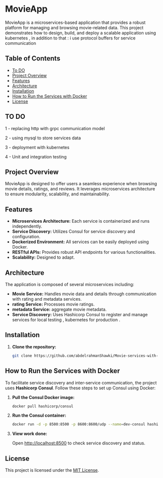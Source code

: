# MovieApp

MovieApp is a microservices-based application that provides a robust platform for managing and browsing movie-related data. This project demonstrates how to design, build, and deploy a scalable application using kubernetes , 
in addition to that : i use protocol buffers for service communication 

## Table of Contents

- [To DO](#TO-DO)
- [Project Overview](#project-overview)
- [Features](#features)
- [Architecture](#architecture)
- [Installation](#installation)
- [How to Run the Services with Docker](#how-to-run-the-services-with-docker)
- [License](#license)


## TO DO

1 - replacing http with grpc communication model

2 - using mysql to store services data

3 - deployment with kubernetes

4 - Unit and integration testing



## Project Overview

MovieApp is designed to offer users a seamless experience when browsing movie details, ratings, and reviews. It leverages microservices architecture to ensure modularity, scalability, and maintainability.

## Features

- **Microservices Architecture:** Each service is containerized and runs independently.
- **Service Discovery:** Utilizes Consul for service discovery and configuration.
- **Dockerized Environment:** All services can be easily deployed using Docker.
- **RESTful APIs:** Provides robust API endpoints for various functionalities.
- **Scalability:** Designed to adapt.

## Architecture

The application is composed of several microservices including:
- **Movie Service:** Handles movie data and details through communication with rating and metadata services.
- **rating Service:** Processes movie ratings.
- **metadata Service:** aggregate movie metadata.
- **Service Discovery:** Uses Hashicorp Consul to register and manage services for local testing , kubernetes for production .

## Installation

1. **Clone the repository:**

   ```bash
   git clone https://github.com/abdelrahmanShawki/Movie-services-with-kubernetes
   ```

## How to Run the Services with Docker

To facilitate service discovery and inter-service communication, the project uses **Hashicorp Consul**. Follow these steps to set up Consul using Docker:

1. **Pull the Consul Docker image:**

   ```bash
   docker pull hashicorp/consul
   ```

2. **Run the Consul container:**

   ```bash
   docker run -d -p 8500:8500 -p 8600:8600/udp --name=dev-consul hashicorp/consul agent -server -ui -node=server-1 -bootstrap-expect=1 -client=0.0.0.0
   ```

3. **View work done:**

   Open [http://localhost:8500](http://localhost:8500) to check service discovery and status.


## License

This project is licensed under the [MIT License](LICENSE).









